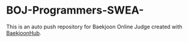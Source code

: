 # BOJ-Programmers-SWEA-
This is an auto push repository for Baekjoon Online Judge created with [BaekjoonHub](https://github.com/BaekjoonHub/BaekjoonHub).
